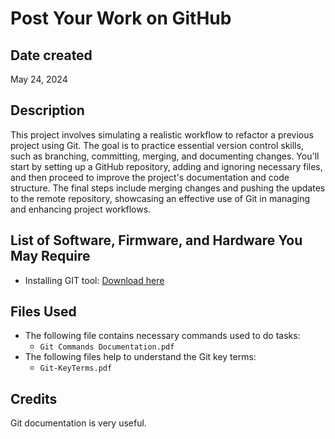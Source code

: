 # Post Your Work on GitHub

## Date created
May 24, 2024

## Description
This project involves simulating a realistic workflow to refactor a previous project using Git. The goal is to practice essential version control skills, such as branching, committing, merging, and documenting changes. You'll start by setting up a GitHub repository, adding and ignoring necessary files, and then proceed to improve the project's documentation and code structure. The final steps include merging changes and pushing the updates to the remote repository, showcasing an effective use of Git in managing and enhancing project workflows.

## List of Software, Firmware, and Hardware You May Require
- Installing GIT tool: [Download here](https://git-scm.com/downloads)

## Files Used
- The following file contains necessary commands used to do tasks:
  - `Git Commands Documentation.pdf`
- The following files help to understand the Git key terms:
  - `Git-KeyTerms.pdf`

## Credits
Git documentation is very useful.
